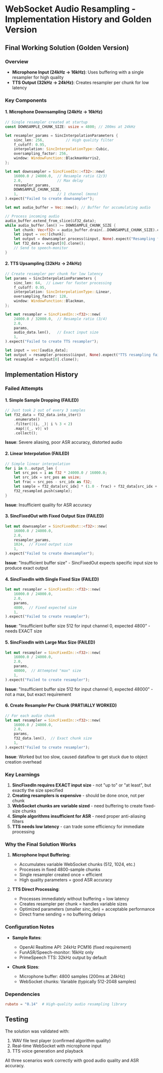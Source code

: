 # WebSocket Audio Resampling - Implementation History and Golden Version

## Final Working Solution (Golden Version)

### Overview
- **Microphone Input (24kHz → 16kHz)**: Uses buffering with a single resampler for high quality
- **TTS Output (32kHz → 24kHz)**: Creates resampler per chunk for low latency

### Key Components

#### 1. Microphone Downsampling (24kHz → 16kHz)
```rust
// Single resampler created at startup
const DOWNSAMPLE_CHUNK_SIZE: usize = 4800; // 200ms at 24kHz

let resampler_params = SincInterpolationParameters {
    sinc_len: 256,          // High quality filter
    f_cutoff: 0.95,
    interpolation: SincInterpolationType::Cubic,
    oversampling_factor: 256,
    window: WindowFunction::BlackmanHarris2,
};

let mut downsampler = SincFixedIn::<f32>::new(
    16000.0 / 24000.0,  // Resample ratio (2/3)
    2.0,                // Max delay
    resampler_params,
    DOWNSAMPLE_CHUNK_SIZE,
    1,                  // 1 channel (mono)
).expect("Failed to create downsampler");

let mut audio_buffer = Vec::new(); // Buffer for accumulating audio

// Process incoming audio
audio_buffer.extend_from_slice(&f32_data);
while audio_buffer.len() >= DOWNSAMPLE_CHUNK_SIZE {
    let chunk: Vec<f32> = audio_buffer.drain(..DOWNSAMPLE_CHUNK_SIZE).collect();
    let input = vec![chunk];
    let output = downsampler.process(&input, None).expect("Resampling failed");
    let f32_data = output[0].clone();
    // Send to speech-monitor
}
```

#### 2. TTS Upsampling (32kHz → 24kHz)
```rust
// Create resampler per chunk for low latency
let params = SincInterpolationParameters {
    sinc_len: 64,  // Lower for faster processing
    f_cutoff: 0.95,
    interpolation: SincInterpolationType::Linear,
    oversampling_factor: 128,
    window: WindowFunction::Blackman,
};

let mut resampler = SincFixedIn::<f32>::new(
    24000.0 / 32000.0,  // Resample ratio (3/4)
    2.0,
    params,
    audio_data.len(),   // Exact input size
    1,
).expect("Failed to create TTS resampler");

let input = vec![audio_data];
let output = resampler.process(&input, None).expect("TTS resampling failed");
let resampled = output[0].clone();
```

## Implementation History

### Failed Attempts

#### 1. Simple Sample Dropping (FAILED)
```rust
// Just took 2 out of every 3 samples
let f32_data = f32_data.into_iter()
    .enumerate()
    .filter(|(i, _)| i % 3 < 2)
    .map(|(_, v)| v)
    .collect();
```
**Issue**: Severe aliasing, poor ASR accuracy, distorted audio

#### 2. Linear Interpolation (FAILED)
```rust
// Simple linear interpolation
for i in 0..output_len {
    let src_pos = i as f32 * 24000.0 / 16000.0;
    let src_idx = src_pos as usize;
    let frac = src_pos - src_idx as f32;
    let sample = f32_data[src_idx] * (1.0 - frac) + f32_data[src_idx + 1] * frac;
    f32_resampled.push(sample);
}
```
**Issue**: Insufficient quality for ASR accuracy

#### 3. SincFixedOut with Fixed Output Size (FAILED)
```rust
let mut downsampler = SincFixedOut::<f32>::new(
    16000.0 / 24000.0,
    2.0,
    resampler_params,
    1024,  // Fixed output size
    1,
).expect("Failed to create downsampler");
```
**Issue**: "Insufficient buffer size" - SincFixedOut expects specific input size to produce exact output

#### 4. SincFixedIn with Single Fixed Size (FAILED)
```rust
let mut resampler = SincFixedIn::<f32>::new(
    16000.0 / 24000.0,
    2.0,
    params,
    4800,  // Fixed expected size
    1,
).expect("Failed to create resampler");
```
**Issue**: "Insufficient buffer size 512 for input channel 0, expected 4800" - needs EXACT size

#### 5. SincFixedIn with Large Max Size (FAILED)
```rust
let mut resampler = SincFixedIn::<f32>::new(
    16000.0 / 24000.0,
    2.0,
    params,
    48000,  // Attempted "max" size
    1,
).expect("Failed to create resampler");
```
**Issue**: "Insufficient buffer size 512 for input channel 0, expected 48000" - not a max, but exact requirement

#### 6. Create Resampler Per Chunk (PARTIALLY WORKED)
```rust
// For each audio chunk
let mut resampler = SincFixedIn::<f32>::new(
    16000.0 / 24000.0,
    2.0,
    params,
    f32_data.len(),  // Exact chunk size
    1,
).expect("Failed to create resampler");
```
**Issue**: Worked but too slow, caused dataflow to get stuck due to object creation overhead

### Key Learnings

1. **SincFixedIn requires EXACT input size** - not "up to" or "at least", but exactly the size specified
2. **Creating resamplers is expensive** - should be done once, not per chunk
3. **WebSocket chunks are variable sized** - need buffering to create fixed-size chunks
4. **Simple algorithms insufficient for ASR** - need proper anti-aliasing filters
5. **TTS needs low latency** - can trade some efficiency for immediate processing

### Why the Final Solution Works

1. **Microphone Input Buffering**:
   - Accumulates variable WebSocket chunks (512, 1024, etc.)
   - Processes in fixed 4800-sample chunks
   - Single resampler created once = efficient
   - High quality parameters = good ASR accuracy

2. **TTS Direct Processing**:
   - Processes immediately without buffering = low latency
   - Creates resampler per chunk = handles variable sizes
   - Optimized parameters (smaller sinc_len) = acceptable performance
   - Direct frame sending = no buffering delays

### Configuration Notes

- **Sample Rates**:
  - OpenAI Realtime API: 24kHz PCM16 (fixed requirement)
  - FunASR/Speech-monitor: 16kHz only
  - PrimeSpeech TTS: 32kHz output by default

- **Chunk Sizes**:
  - Microphone buffer: 4800 samples (200ms at 24kHz)
  - WebSocket chunks: Variable (typically 512-2048 samples)

### Dependencies
```toml
rubato = "0.14"  # High-quality audio resampling library
```

## Testing
The solution was validated with:
1. WAV file test player (confirmed algorithm quality)
2. Real-time WebSocket with microphone input
3. TTS voice generation and playback

All three scenarios work correctly with good audio quality and ASR accuracy.